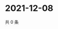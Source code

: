 # 2021-12-08

共 0 条

<!-- BEGIN WEIBO -->
<!-- 最后更新时间 Wed Dec 08 2021 17:14:58 GMT+0800 (China Standard Time) -->

<!-- END WEIBO -->
